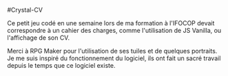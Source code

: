 #Crystal-CV

Ce petit jeu codé en une semaine lors de ma formation à l'IFOCOP devait correspondre à un cahier des charges, comme l'utilisation de JS Vanilla, ou l'affichage de son CV.


Merci à RPG Maker pour l'utilisation de ses tuiles et de quelques portraits. Je me suis inspiré du fonctionnement du logiciel, ils ont fait un sacré travail depuis le temps que ce logiciel existe.